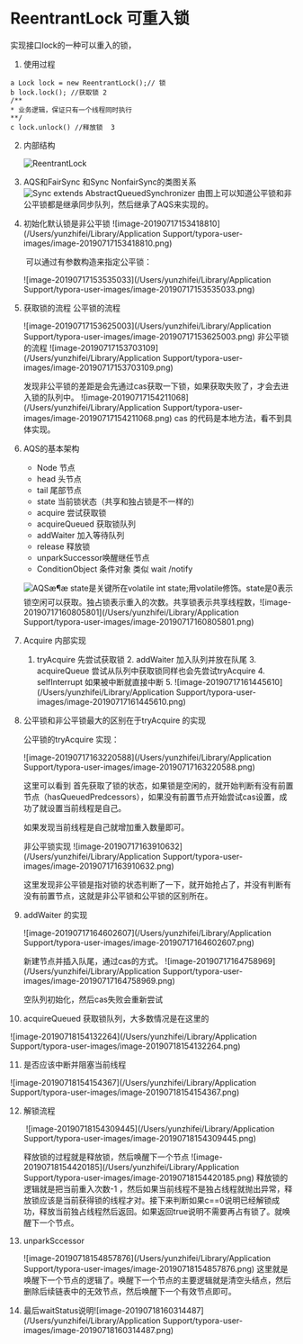# ReentrantLock 可重入锁 
实现接口lock的一种可以重入的锁，
1. 使用过程
```
a Lock lock = new ReentrantLock();// 锁  
b lock.lock(); //获取锁 2
/**
* 业务逻辑，保证只有一个线程同时执行
**/
c lock.unlock() //释放锁  3
```
2. 内部结构

   ![ReentrantLock](https://static.oschina.net/uploads/img/201611/08104004_m0XL.jpg)

3. AQS和FairSync 和Sync NonfairSync的类图关系
   ![ Sync extends AbstractQueuedSynchronizer](https://static.oschina.net/uploads/img/201611/08105134_LRJ5.jpg)
   由图上可以知道公平锁和非公平锁都是继承同步队列，然后继承了AQS来实现的。

4. 初始化默认锁是非公平锁
   ![image-20190717153418810](/Users/yunzhifei/Library/Application Support/typora-user-images/image-20190717153418810.png)


   ​	可以通过有参数构造来指定公平锁：

   ![image-20190717153535033](/Users/yunzhifei/Library/Application Support/typora-user-images/image-20190717153535033.png)

5. 获取锁的流程
       公平锁的流程

    ![image-20190717153625003](/Users/yunzhifei/Library/Application Support/typora-user-images/image-20190717153625003.png)
   	非公平锁的流程
   ![image-20190717153703109](/Users/yunzhifei/Library/Application Support/typora-user-images/image-20190717153703109.png)

   发现非公平锁的差距是会先通过cas获取一下锁，如果获取失败了，才会去进入锁的队列中。
   ![image-20190717154211068](/Users/yunzhifei/Library/Application Support/typora-user-images/image-20190717154211068.png)
   cas 的代码是本地方法，看不到具体实现。

6. AQS的基本架构

   - Node 节点
   - head 头节点
   - tail 尾部节点
   - state 当前锁状态（共享和独占锁是不一样的)
   - acquire 尝试获取锁
   - acquireQueued 获取锁队列
   - addWaiter 加入等待队列
   - release 释放锁
   - unparkSuccessor唤醒继任节点
   - ConditionObject 条件对象 类似 wait /notify

   ![AQSæ¶æ](https://static.oschina.net/uploads/img/201611/08113748_Wf0t.jpg)
   state是关键所在volatile int state;用volatile修饰。state是0表示锁空闲可以获取。独占锁表示重入的次数。共享锁表示共享线程数，![image-20190717160805801](/Users/yunzhifei/Library/Application Support/typora-user-images/image-20190717160805801.png)

7. Acquire 内部实现

   	1. tryAcquire 先尝试获取锁
    	2. addWaiter 加入队列并放在队尾
    	3. acquireQueue 尝试从队列中获取锁同样也会先尝试tryAcquire
    	4. selfInterrupt 如果被中断就直接中断
    	5. ![image-20190717161445610](/Users/yunzhifei/Library/Application Support/typora-user-images/image-20190717161445610.png)

8. 公平锁和非公平锁最大的区别在于tryAcquire 的实现

   公平锁的tryAcquire 实现：

   ![image-20190717163220588](/Users/yunzhifei/Library/Application Support/typora-user-images/image-20190717163220588.png)	

   这里可以看到 首先获取了锁的状态，如果锁是空闲的，就开始判断有没有前置节点（hasQueuedPredcessors），如果没有前置节点开始尝试cas设置，成功了就设置当前线程是自己。

   如果发现当前线程是自己就增加重入数量即可。

   非公平锁实现
   ![image-20190717163910632](/Users/yunzhifei/Library/Application Support/typora-user-images/image-20190717163910632.png)


   ​	这里发现非公平锁是指对锁的状态判断了一下，就开始抢占了，并没有判断有没有前置节点，这就是非公平锁和公平锁的区别所在。

9. addWaiter 的实现

   ![image-20190717164602607](/Users/yunzhifei/Library/Application Support/typora-user-images/image-20190717164602607.png)

   新建节点并插入队尾，通过cas的方式。
   ![image-20190717164758969](/Users/yunzhifei/Library/Application Support/typora-user-images/image-20190717164758969.png)

   空队列初始化，然后cas失败会重新尝试

10. acquireQueued 获取锁队列，大多数情况是在这里的

  ![image-20190718154132264](/Users/yunzhifei/Library/Application Support/typora-user-images/image-20190718154132264.png)

11. 是否应该中断并阻塞当前线程

![image-20190718154154367](/Users/yunzhifei/Library/Application Support/typora-user-images/image-20190718154154367.png)

12. 解锁流程

    ​	![image-20190718154309445](/Users/yunzhifei/Library/Application Support/typora-user-images/image-20190718154309445.png)

    释放锁的过程就是释放锁，然后唤醒下一个节点
    ![image-20190718154420185](/Users/yunzhifei/Library/Application Support/typora-user-images/image-20190718154420185.png)
    释放锁的逻辑就是把当前重入次数-1 ，然后如果当前线程不是独占线程就抛出异常，释放锁应该是当前获得锁的线程才对。接下来判断如果c==0说明已经解锁成功，释放当前独占线程然后返回。如果返回true说明不需要再占有锁了。就唤醒下一个节点。

13. unparkSccessor

    ![image-20190718154857876](/Users/yunzhifei/Library/Application Support/typora-user-images/image-20190718154857876.png)
    这里就是唤醒下一个节点的逻辑了。唤醒下一个节点的主要逻辑就是清空头结点，然后删除后续链表中的无效节点，然后唤醒下一个有效节点即可。

14. 最后waitStatus说明![image-20190718160314487](/Users/yunzhifei/Library/Application Support/typora-user-images/image-20190718160314487.png)

